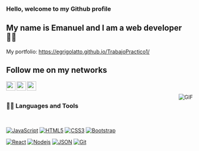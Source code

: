  
### Hello, welcome to my Github profile

## My name is Emanuel and I am a web developer :technologist:


   My portfolio: 
   https://egrigolatto.github.io/TrabajoPractico1/



## Follow me on my networks

<a href="https://twitter.com/emagrigo" target="_blank">
  <img align="left"  width="25px" src="https://cdn.jsdelivr.net/npm/simple-icons@v3/icons/twitter.svg" />
</a>
<a href="https://www.facebook.com/emanuel.grigolatto/" target="_blank">
  <img align="left"  width="25px" src="https://cdn.jsdelivr.net/npm/simple-icons@v3/icons/facebook.svg" />
</a>
<a href="https://www.instagram.com/ema.grigolatto/?hl=es-la" target="_blank">
  <img align="left"  width="25px" src="https://cdn.jsdelivr.net/npm/simple-icons@v3/icons/instagram.svg" />
</a>

<br />
<br />

  <img align="right" alt="GIF" src="https://media.giphy.com/media/836HiJc7pgzy8iNXCn/giphy.gif" />
  
### 👨‍💻 Languages and Tools

<br />

[![JavaScript](https://img.shields.io/badge/-JavaScript-black?style=flat&logo=javascript&link=https://github.com/egrigolatto)](https://github.com/egrigolatto) 
[![HTML5](https://img.shields.io/badge/-HTML5-E34F26?style=flat&logo=html5&logoColor=white&link=https://github.com/egrigolatto)](https://github.com/egrigolatto) 
[![CSS3](https://img.shields.io/badge/-CSS3-1572B6?style=flat&logo=css3&link=https://github.com/egrigolatto)](https://github.com/egrigolatto)
[![Bootstrap](https://img.shields.io/badge/-Bootstrap-563D7C?style=flat&logo=bootstrap&link=https://github.com/egrigolatto)](https://github.com/egrigolatto) 

[![React](https://img.shields.io/badge/-React-black?style=flat&logo=react&link=https://github.com/egrigolatto)](https://github.com/egrigolatto) 
[![Nodejs](https://img.shields.io/badge/-Nodejs-green?style=flat&logo=Node.js&link=https://github.com/egrigolatto)](https://github.com/egrigolatto) 
[![JSON](https://img.shields.io/badge/-json-02569B?style=flat&logo=json&link=https://github.com/egrigolatto)](https://github.com/egrigolatto)
[![Git](https://img.shields.io/badge/-Git-black?style=flat&logo=git&link=https://github.com/egrigolatto)](https://github.com/egrigolatto) 
